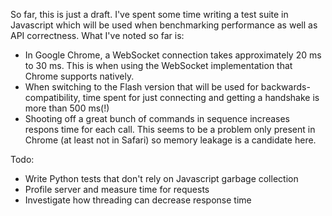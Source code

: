 So far, this is just a draft. I've spent some time writing a test suite in Javascript which will be used when benchmarking performance as well as API correctness. What I've noted so far is:

  * In Google Chrome, a WebSocket connection takes approximately 20 ms to 30 ms. This is when using the WebSocket implementation that Chrome supports natively.
  * When switching to the Flash version that will be used for backwards-compatibility, time spent for just connecting and getting a handshake is more than 500 ms(!)
  * Shooting off a great bunch of commands in sequence increases respons time for each call. This seems to be a problem only present in Chrome (at least not in Safari) so memory leakage is a candidate here.

Todo:

  * Write Python tests that don't rely on Javascript garbage collection
  * Profile server and measure time for requests
  * Investigate how threading can decrease response time